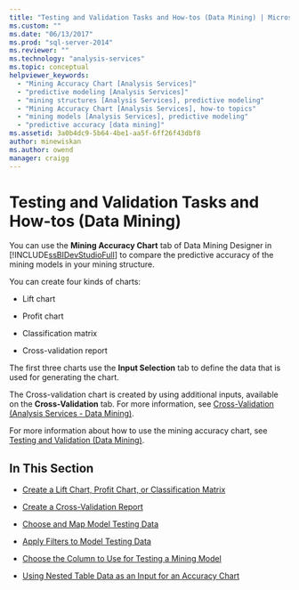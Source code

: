 ```yaml
---
title: "Testing and Validation Tasks and How-tos (Data Mining) | Microsoft Docs"
ms.custom: ""
ms.date: "06/13/2017"
ms.prod: "sql-server-2014"
ms.reviewer: ""
ms.technology: "analysis-services"
ms.topic: conceptual
helpviewer_keywords: 
  - "Mining Accuracy Chart [Analysis Services]"
  - "predictive modeling [Analysis Services]"
  - "mining structures [Analysis Services], predictive modeling"
  - "Mining Accuracy Chart [Analysis Services], how-to topics"
  - "mining models [Analysis Services], predictive modeling"
  - "predictive accuracy [data mining]"
ms.assetid: 3a0b4dc9-5b64-4be1-aa5f-6ff26f43dbf8
author: minewiskan
ms.author: owend
manager: craigg
---
```

# Testing and Validation Tasks and How-tos (Data Mining)
  You can use the **Mining Accuracy Chart** tab of Data Mining Designer in [!INCLUDE[ssBIDevStudioFull](../../includes/ssbidevstudiofull-md.md)] to compare the predictive accuracy of the mining models in your mining structure.  
  
 You can create four kinds of charts:  
  
-   Lift chart  
  
-   Profit chart  
  
-   Classification matrix  
  
-   Cross-validation report  
  
 The first three charts use the **Input Selection** tab to define the data that is used for generating the chart.  
  
 The Cross-validation chart is created by using additional inputs, available on the **Cross-Validation** tab. For more information, see [Cross-Validation &#40;Analysis Services - Data Mining&#41;](cross-validation-analysis-services-data-mining.md).  
  
 For more information about how to use the mining accuracy chart, see [Testing and Validation &#40;Data Mining&#41;](testing-and-validation-data-mining.md).  
  
## In This Section  
  
-   [Create a Lift Chart, Profit Chart, or Classification Matrix](create-a-lift-chart-profit-chart-or-classification-matrix.md)  
  
-   [Create a Cross-Validation Report](create-a-cross-validation-report.md)  
  
-   [Choose and Map Model Testing Data](choose-and-map-model-testing-data.md)  
  
-   [Apply Filters to Model Testing Data](apply-filters-to-model-testing-data.md)  
  
-   [Choose the Column to Use for Testing a Mining Model](choose-the-column-to-use-for-testing-a-mining-model.md)  
  
-   [Using Nested Table Data as an Input for an Accuracy Chart](using-nested-table-data-as-an-input-for-an-accuracy-chart.md)  
  
  
